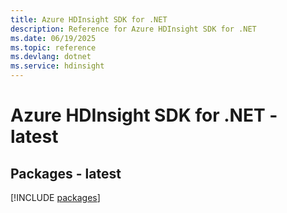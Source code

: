 ```yaml
---
title: Azure HDInsight SDK for .NET
description: Reference for Azure HDInsight SDK for .NET
ms.date: 06/19/2025
ms.topic: reference
ms.devlang: dotnet
ms.service: hdinsight
---
```

# Azure HDInsight SDK for .NET - latest
## Packages - latest
[!INCLUDE [packages](hdinsight-index.md)]